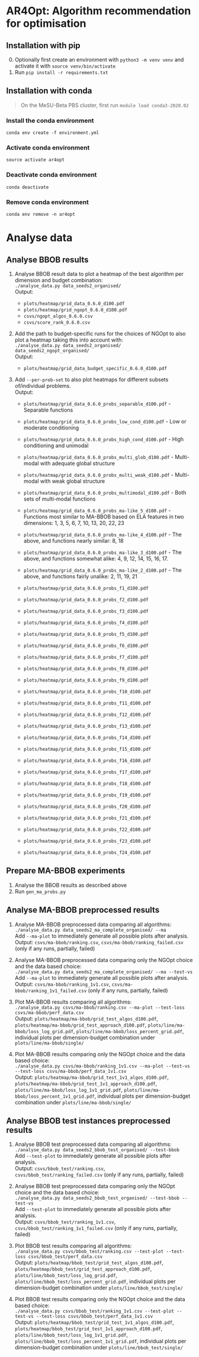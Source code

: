# AR4Opt: Algorithm recommendation for optimisation

## Installation with pip
0. Optionally first create an environment with `python3 -m venv venv` and activate it with `source venv/bin/activate`
1. Run `pip install -r requirements.txt`

## Installation with conda
> On the MeSU-Beta PBS cluster, first run `module load conda3-2020.02`

### Install the conda environment
`conda env create -f environment.yml`

### Activate conda environment
`source activate ar4opt`

### Deactivate conda environment
`conda deactivate`

### Remove conda environment
`conda env remove -n ar4opt`

# Analyse data

## Analyse BBOB results
1. Analyse BBOB result data to plot a heatmap of the best algorithm per dimension and budget combination:  
`./analyse_data.py data_seeds2_organised/`  
Output:  
    * `plots/heatmap/grid_data_0.6.0_d100.pdf`  
    * `plots/heatmap/grid_ngopt_0.6.0_d100.pdf`  
    * `csvs/ngopt_algos_0.6.0.csv`
    * `csvs/score_rank_0.6.0.csv`  

2. Add the path to budget-specific runs for the choices of NGOpt to also plot a heatmap taking this into account with:  
`./analyse_data.py data_seeds2_organised/ data_seeds2_ngopt_organised/`  
Output:  
    * `plots/heatmap/grid_data_budget_specific_0.6.0_d100.pdf`  

3. Add `--per-prob-set` to also plot heatmaps for different subsets of/individual problems.  
Output:  
    * `plots/heatmap/grid_data_0.6.0_probs_separable_d100.pdf` - Separable functions
    * `plots/heatmap/grid_data_0.6.0_probs_low_cond_d100.pdf` - Low or moderate conditioning
    * `plots/heatmap/grid_data_0.6.0_probs_high_cond_d100.pdf` - High conditioning and unimodal
    * `plots/heatmap/grid_data_0.6.0_probs_multi_glob_d100.pdf` - Multi-modal with adequate global structure
    * `plots/heatmap/grid_data_0.6.0_probs_multi_weak_d100.pdf` - Multi-modal with weak global structure
    * `plots/heatmap/grid_data_0.6.0_probs_multimodal_d100.pdf` - Both sets of multi-modal functions

    * `plots/heatmap/grid_data_0.6.0_probs_ma-like_5_d100.pdf` - Functions most similar to MA-BBOB based on ELA features in two dimensions: 1, 3, 5, 6, 7, 10, 13, 20, 22, 23
    * `plots/heatmap/grid_data_0.6.0_probs_ma-like_4_d100.pdf` - The above, and functions nearly similar: 8, 18
    * `plots/heatmap/grid_data_0.6.0_probs_ma-like_3_d100.pdf` - The above, and functions somewhat alike: 4, 9, 12, 14, 15, 16, 17.
    * `plots/heatmap/grid_data_0.6.0_probs_ma-like_2_d100.pdf` - The above, and functions fairly unalike: 2, 11, 19, 21

    * `plots/heatmap/grid_data_0.6.0_probs_f1_d100.pdf`
    * `plots/heatmap/grid_data_0.6.0_probs_f2_d100.pdf`
    * `plots/heatmap/grid_data_0.6.0_probs_f3_d100.pdf`
    * `plots/heatmap/grid_data_0.6.0_probs_f4_d100.pdf`
    * `plots/heatmap/grid_data_0.6.0_probs_f5_d100.pdf`
    * `plots/heatmap/grid_data_0.6.0_probs_f6_d100.pdf`
    * `plots/heatmap/grid_data_0.6.0_probs_f7_d100.pdf`
    * `plots/heatmap/grid_data_0.6.0_probs_f8_d100.pdf`
    * `plots/heatmap/grid_data_0.6.0_probs_f9_d100.pdf`
    * `plots/heatmap/grid_data_0.6.0_probs_f10_d100.pdf`
    * `plots/heatmap/grid_data_0.6.0_probs_f11_d100.pdf`
    * `plots/heatmap/grid_data_0.6.0_probs_f12_d100.pdf`
    * `plots/heatmap/grid_data_0.6.0_probs_f13_d100.pdf`
    * `plots/heatmap/grid_data_0.6.0_probs_f14_d100.pdf`
    * `plots/heatmap/grid_data_0.6.0_probs_f15_d100.pdf`
    * `plots/heatmap/grid_data_0.6.0_probs_f16_d100.pdf`
    * `plots/heatmap/grid_data_0.6.0_probs_f17_d100.pdf`
    * `plots/heatmap/grid_data_0.6.0_probs_f18_d100.pdf`
    * `plots/heatmap/grid_data_0.6.0_probs_f19_d100.pdf`
    * `plots/heatmap/grid_data_0.6.0_probs_f20_d100.pdf`
    * `plots/heatmap/grid_data_0.6.0_probs_f21_d100.pdf`
    * `plots/heatmap/grid_data_0.6.0_probs_f22_d100.pdf`
    * `plots/heatmap/grid_data_0.6.0_probs_f23_d100.pdf`
    * `plots/heatmap/grid_data_0.6.0_probs_f24_d100.pdf`

## Prepare MA-BBOB experiments
1. Analyse the BBOB results as described above  
2. Run `gen_ma_probs.py`  

## Analyse MA-BBOB preprocessed results
1. Analyse MA-BBOB preprocessed data comparing all algorithms:  
`./analyse_data.py data_seeds2_ma_complete_organised/ --ma`  
Add `--ma-plot` to immediately generate all possible plots after analysis.  
Output: `csvs/ma-bbob/ranking.csv`, `csvs/ma-bbob/ranking_failed.csv` (only if any runs, partially, failed)

2. Analyse MA-BBOB preprocessed data comparing only the NGOpt choice and the data based choice:  
`./analyse_data.py data_seeds2_ma_complete_organised/ --ma --test-vs`  
Add `--ma-plot` to immediately generate all possible plots after analysis.  
Output: `csvs/ma-bbob/ranking_1v1.csv`, `csvs/ma-bbob/ranking_1v1_failed.csv` (only if any runs, partially, failed)

3. Plot MA-BBOB results comparing all algorithms:  
`./analyse_data.py csvs/ma-bbob/ranking.csv --ma-plot --test-loss csvs/ma-bbob/perf_data.csv`  
Output: `plots/heatmap/ma-bbob/grid_test_algos_d100.pdf`, `plots/heatmap/ma-bbob/grid_test_approach_d100.pdf`, `plots/line/ma-bbob/loss_log_grid.pdf`, `plots/line/ma-bbob/loss_percent_grid.pdf`, individual plots per dimension-budget combination under `plots/line/ma-bbob/single/`

4. Plot MA-BBOB results comparing only the NGOpt choice and the data based choice:  
`./analyse_data.py csvs/ma-bbob/ranking_1v1.csv --ma-plot --test-vs --test-loss csvs/ma-bbob/perf_data_1v1.csv`  
Output: `plots/heatmap/ma-bbob/grid_test_1v1_algos_d100.pdf`, `plots/heatmap/ma-bbob/grid_test_1v1_approach_d100.pdf`, `plots/line/ma-bbob/loss_log_1v1_grid.pdf`, `plots/line/ma-bbob/loss_percent_1v1_grid.pdf`, individual plots per dimension-budget combination under `plots/line/ma-bbob/single/`

## Analyse BBOB test instances preprocessed results
1. Analyse BBOB test preprocessed data comparing all algorithms:  
`./analyse_data.py data_seeds2_bbob_test_organised/ --test-bbob`  
Add `--test-plot` to immediately generate all possible plots after analysis.  
Output: `csvs/bbob_test/ranking.csv`, `csvs/bbob_test/ranking_failed.csv` (only if any runs, partially, failed)

2. Analyse BBOB test preprocessed data comparing only the NGOpt choice and the data based choice:  
`./analyse_data.py data_seeds2_bbob_test_organised/ --test-bbob --test-vs`  
Add `--test-plot` to immediately generate all possible plots after analysis.  
Output: `csvs/bbob_test/ranking_1v1.csv`, `csvs/bbob_test/ranking_1v1_failed.csv` (only if any runs, partially, failed)

3. Plot BBOB test results comparing all algorithms:  
`./analyse_data.py csvs/bbob_test/ranking.csv --test-plot --test-loss csvs/bbob_test/perf_data.csv`  
Output: `plots/heatmap/bbob_test/grid_test_algos_d100.pdf`, `plots/heatmap/bbob_test/grid_test_approach_d100.pdf`, `plots/line/bbob_test/loss_log_grid.pdf`, `plots/line/bbob_test/loss_percent_grid.pdf`, individual plots per dimension-budget combination under `plots/line/bbob_test/single/`

4. Plot BBOB test results comparing only the NGOpt choice and the data based choice:  
`./analyse_data.py csvs/bbob_test/ranking_1v1.csv --test-plot --test-vs --test-loss csvs/bbob_test/perf_data_1v1.csv`  
Output: `plots/heatmap/bbob_test/grid_test_1v1_algos_d100.pdf`, `plots/heatmap/bbob_test/grid_test_1v1_approach_d100.pdf`, `plots/line/bbob_test/loss_log_1v1_grid.pdf`, `plots/line/bbob_test/loss_percent_1v1_grid.pdf`, individual plots per dimension-budget combination under `plots/line/bbob_test/single/`

